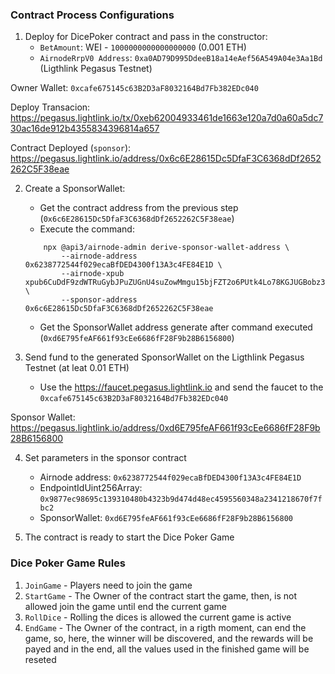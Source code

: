 ### Contract Process Configurations
1. Deploy for DicePoker contract and pass in the constructor:
    - `BetAmount`: WEI - `1000000000000000000` (0.001 ETH)
    - `AirnodeRrpV0 Address`: `0xa0AD79D995DdeeB18a14eAef56A549A04e3Aa1Bd` (Ligthlink Pegasus Testnet)

Owner Wallet: `0xcafe675145c63B2D3aF8032164Bd7Fb382EDc040`

Deploy Transacion: https://pegasus.lightlink.io/tx/0xeb62004933461de1663e120a7d0a60a5dc730ac16de912b4355834396814a657

Contract Deployed (`sponsor`): https://pegasus.lightlink.io/address/0x6c6E28615Dc5DfaF3C6368dDf2652262C5F38eae

2. Create a SponsorWallet:
    - Get the contract address from the previous step (`0x6c6E28615Dc5DfaF3C6368dDf2652262C5F38eae`)
    - Execute the command:
    ```shell
        npx @api3/airnode-admin derive-sponsor-wallet-address \
            --airnode-address 0x6238772544f029ecaBfDED4300f13A3c4FE84E1D \
            --airnode-xpub xpub6CuDdF9zdWTRuGybJPuZUGnU4suZowMmgu15bjFZT2o6PUtk4Lo78KGJUGBobz3pPKRaN9sLxzj21CMe6StP3zUsd8tWEJPgZBesYBMY7Wo \
            --sponsor-address 0x6c6E28615Dc5DfaF3C6368dDf2652262C5F38eae
    ```
    - Get the SponsorWallet address generate after command executed (`0xd6E795feAF661f93cEe6686fF28F9b28B6156800`)

3. Send fund to the generated SponsorWallet on the Ligthlink Pegasus Testnet (at leat 0.01 ETH)
    - Use the https://faucet.pegasus.lightlink.io and send the faucet to the `0xcafe675145c63B2D3aF8032164Bd7Fb382EDc040`

Sponsor Wallet: https://pegasus.lightlink.io/address/0xd6E795feAF661f93cEe6686fF28F9b28B6156800

4. Set parameters in the sponsor contract
    - Airnode address: `0x6238772544f029ecaBfDED4300f13A3c4FE84E1D`
    - EndpointIdUint256Array: `0x9877ec98695c139310480b4323b9d474d48ec4595560348a2341218670f7fbc2`
    - SponsorWallet: `0xd6E795feAF661f93cEe6686fF28F9b28B6156800`

5. The contract is ready to start the Dice Poker Game

### Dice Poker Game Rules
1. `JoinGame` - Players need to join the game
2. `StartGame` - The Owner of the contract start the game, then, is not allowed join the game until end the current game
3. `RollDice` - Rolling the dices is allowed the current game is active
4. `EndGame` - The Owner of the contract, in a rigth moment, can end the game, so, here, the winner will be discovered, and the rewards will be payed and in the end, all the values used in the finished game will be reseted
